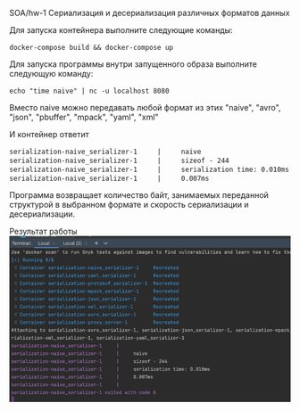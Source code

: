 SOA/hw-1
Сериализация и десериализация различных форматов данных

Для запуска контейнера выполните следующие команды:
```
docker-compose build && docker-compose up
```

Для запуска программы внутри запущенного образа выполните следующую команду:
```
echo "time naive" | nc -u localhost 8080
```
Вместо naive можно передавать любой формат из этих
    "naive",
    "avro",
    "json",
    "pbuffer",
    "mpack",
    "yaml",
    "xml"


И контейнер ответит
```
serialization-naive_serializer-1     |     naive
serialization-naive_serializer-1     |     sizeof - 244
serialization-naive_serializer-1     |     serialization time: 0.010ms
serialization-naive_serializer-1     |     0.007ms
```

Программа возвращает количество байт, занимаемых переданной структурой в выбранном формате и скорость сериализации и десериализации.

Результат работы
![img_1.png](img_1.png)
